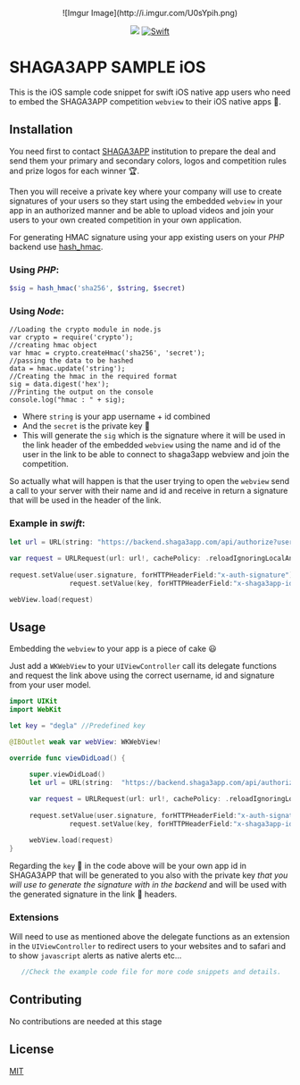 <p align="center">![Imgur Image](http://i.imgur.com/U0sYpih.png)</p>

</p>
<p align="center">
    <a href="" alt="Version">
        <img src="https://img.shields.io/badge/version-1.0-blue" /></a>
    <a href="" alt="swift">
        <img src="https://img.shields.io/badge/Swift-5.1-orange"
            alt="Swift"></a>
</p>

# SHAGA3APP SAMPLE iOS

This is the iOS sample code snippet for swift iOS native app users who need to embed the SHAGA3APP competition `webview` to their iOS native apps :iphone:.

## Installation

You need first to contact [SHAGA3APP](https://www.shaga3aapp.com) institution to prepare the deal and send them your primary and secondary colors, logos and competition rules and prize logos for each winner :trophy:. 

Then you will receive a private key where your company will use to create signatures of your users so they start using the embedded `webview` in your app in an authorized manner and be able to upload videos and join your users to your own created competition in your own application.

For generating HMAC signature using your app existing users on your *PHP* backend use [hash_hmac](https://www.php.net/manual/en/function.hash-hmac.php).

### Using *PHP*:

```php
$sig = hash_hmac('sha256', $string, $secret)
```
### Using *Node*:

```node
//Loading the crypto module in node.js
var crypto = require('crypto');
//creating hmac object 
var hmac = crypto.createHmac('sha256', 'secret');
//passing the data to be hashed
data = hmac.update('string');
//Creating the hmac in the required format
sig = data.digest('hex');
//Printing the output on the console
console.log("hmac : " + sig);
```

* Where `string` is your app username + id combined
* And the `secret` is the private key :key:
* This will generate the `sig` which is the signature where it will be used in the link header of the embedded `webview` using the name and id of the user in the link to be able to connect to shaga3app webview and join the competition.

So actually what will happen is that the user trying to open the `webview` send a call to your server with their name and id and receive in return a signature that will be used in the header of the link.

### Example in *swift*:

```swift
let url = URL(string: "https://backend.shaga3app.com/api/authorize?user_name=\(user.name)&user_uuid=\(user.uuid)")
               
var request = URLRequest(url: url!, cachePolicy: .reloadIgnoringLocalAndRemoteCacheData, timeoutInterval: 15)
               
request.setValue(user.signature, forHTTPHeaderField:"x-auth-signature")
               request.setValue(key, forHTTPHeaderField:"x-shaga3app-id")

webView.load(request)
```

## Usage
Embedding the `webview` to your app is a piece of cake :smiley:

Just add a `WKWebView` to your `UIViewController` call its delegate functions and request the link above using the correct username, id and signature from your user model.

```swift
import UIKit
import WebKit

let key = "degla" //Predefined key

@IBOutlet weak var webView: WKWebView!

override func viewDidLoad() {

     super.viewDidLoad()
     let url = URL(string:  "https://backend.shaga3app.com/api/authorize?user_name=\(user.name)&user_uuid=\(user.uuid)")
               
     var request = URLRequest(url: url!, cachePolicy: .reloadIgnoringLocalAndRemoteCacheData, timeoutInterval: 15)
               
     request.setValue(user.signature, forHTTPHeaderField:"x-auth-signature")
               request.setValue(key, forHTTPHeaderField:"x-shaga3app-id") //key id

     webView.load(request)
}
```

Regarding the `key` :key: in the code above will be your own app id in SHAGA3APP that will be generated to you also with the private key *that you will use to generate the signature with in the backend* and will be used with the generated signature in the link :link: headers.

### Extensions
Will need to use as mentioned above the delegate functions as an extension in the `UIViewController` to redirect users to your websites and to safari and to show `javascript` alerts as native alerts etc...

```php
   //Check the example code file for more code snippets and details. 
```

## Contributing
No contributions are needed at this stage

## License
[MIT](https://choosealicense.com/licenses/mit/)

